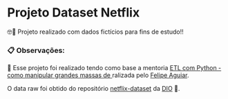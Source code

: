# Projeto Dataset Netflix

🤓🚀 Projeto realizado com dados fictícios para fins de estudo!!


### 📋 Observações:
🚀 Esse projeto foi realizado tendo como base a mentoria [ETL com Python - como manipular grandes massas de ](=https://www.youtube.com/watch?v=R0rMMDOuXEQ&ab_channel=DIO) ralizada pelo [Felipe Aguiar](https://www.linkedin.com/in/felipe-exe/). 

O data raw foi  obtido do repositório [netflix-dataset](https://github.com/digitalinnovationone/netflix-dataset/tree/main) da [DIO](https://www.dio.me/sign-up?ref=6TA7859HLM) 🚀.